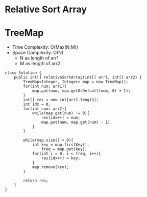 # Relative Sort Array
# TreeMap
* Time Complexity: O(Max(N,M))
* Space Complexity: O(N)
	* N as length of arr1
	* M as length of arr2
```
class Solution {
    public int[] relativeSortArray(int[] arr1, int[] arr2) {
        TreeMap<Integer, Integer> map = new TreeMap();
        for(int num: arr1){
            map.put(num, map.getOrDefault(num, 0) + 1);
        }
        int[] res = new int[arr1.length];
        int idx = 0;
        for(int num: arr2){
            while(map.get(num) != 0){
                res[idx++] = num;
                map.put(num, map.get(num) - 1);
            }
        }

        while(map.size() > 0){
            int key = map.firstKey(),
                freq = map.get(key);
            for(int i = 0; i < freq; i++){
                res[idx++] = key;
            }
            map.remove(key);
        }

        return res;
    }
}
```